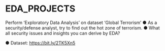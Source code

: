 # EDA_PROJECTS
Perform ‘Exploratory Data Analysis’ on dataset ‘Global Terrorism’ ● As a security/defense analyst, try to find out the hot zone of terrorism. ● What all security issues and insights you can derive by EDA?

● Dataset: https://bit.ly/2TK5Xn5
